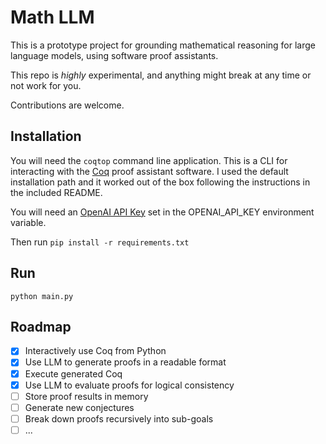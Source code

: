 # Math LLM

This is a prototype project for grounding mathematical reasoning for large language models, using software proof assistants.

This repo is _highly_ experimental, and anything might break at any time or not work for you.

Contributions are welcome.

## Installation

You will need the `coqtop` command line application. This is a CLI for interacting with the [Coq](https://coq.inria.fr/download) proof assistant software. I used the default installation path and it worked out of the box following the instructions in the included README.

You will need an [OpenAI API Key](https://platform.openai.com/account/api-keys) set in the OPENAI_API_KEY environment variable.

Then run `pip install -r requirements.txt`

## Run

`python main.py`

## Roadmap

- [x] Interactively use Coq from Python
- [x] Use LLM to generate proofs in a readable format
- [x] Execute generated Coq
- [x] Use LLM to evaluate proofs for logical consistency
- [ ] Store proof results in memory
- [ ] Generate new conjectures
- [ ] Break down proofs recursively into sub-goals
- [ ] ...
